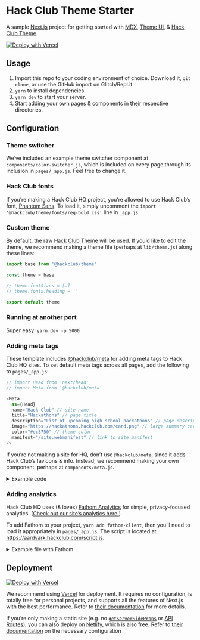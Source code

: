 # Hack Club Theme Starter

A sample [Next.js] project for getting started with [MDX], [Theme UI], & [Hack Club Theme].

[![Deploy with Vercel](https://vercel.com/button)](https://vercel.com/import/git?s=https%3A%2F%2Fgithub.com%2Fhackclub%2Ftheme-starter&repo-name=theme-project)

[next.js]: https://nextjs.org
[mdx]: https://mdxjs.com
[theme ui]: https://theme-ui.com
[hack club theme]: https://github.com/hackclub/theme

## Usage

1. Import this repo to your coding environment of choice. Download it, `git clone`, or use the GitHub import on Glitch/Repl.it.
2. `yarn` to install dependencies.
3. `yarn dev` to start your server.
4. Start adding your own pages & components in their respective directories.

## Configuration

### Theme switcher

We’ve included an example theme switcher component at `components/color-switcher.js`,
which is included on every page through its inclusion in `pages/_app.js`.
Feel free to change it.

### Hack Club fonts

If you’re making a Hack Club HQ project, you’re allowed to use Hack Club’s font,
[Phantom Sans](https://www.futurefonts.xyz/phantom-foundry/phantom-sans).
To load it, simply uncomment the `import '@hackclub/theme/fonts/reg-bold.css'`
line in `_app.js`.

### Custom theme

By default, the raw [Hack Club Theme](https://theme.hackclub.com) will be used.
If you’d like to edit the theme, we recommend making a theme file (perhaps at
`lib/theme.js`) along these lines:

```js
import base from '@hackclub/theme'

const theme = base

// theme.fontSizes = […]
// theme.fonts.heading = ''

export default theme
```

### Running at another port

Super easy: `yarn dev -p 5000`

### Adding meta tags

These template includes [@hackclub/meta](https://github.com/hackclub/theme/tree/main/packages/meta)
for adding meta tags to Hack Club HQ sites. To set default meta tags across all pages,
add the following to `pages/_app.js`:

```js
// import Head from 'next/head'
// import Meta from '@hackclub/meta'

<Meta
  as={Head}
  name="Hack Club" // site name
  title="Hackathons" // page title
  description="List of upcoming high school hackathons" // page description
  image="https://hackathons.hackclub.com/card.png" // large summary card image URL
  color="#ec3750" // theme color
  manifest="/site.webmanifest" // link to site manifest
/>
```

If you’re not making a site for HQ, don’t use `@hackclub/meta`, since it adds
Hack Club’s favicons & info. Instead, we recommend making your own component,
perhaps at `components/meta.js`.

<details>

<summary>Example code</summary>

```js
import Head from 'next/head'
import theme from '@hackclub/theme' // or '../lib/theme'

export default ({
  name = 'Your Company',
  title = 'Your Project',
  description = '',
  image = 'https://yourproject.vercel.app/card.png',
  url = 'https://yourproject.vercel.app/'
}) => (
  <Head>
    <title>{title}</title>
    <meta property="og:title" content={title} />
    <meta name="twitter:title" content={title} />
    <meta name="og:url" content={url} />
    <meta property="og:type" content="website" />
    <meta property="og:site_name" content={name} />
    <meta name="description" content={description} />
    <meta property="og:description" content={description} />
    <meta name="twitter:description" content={description} />
    <meta property="og:image" content={image} />
    <meta name="twitter:card" content="summary_large_image" />
    <meta name="twitter:image" content={image} />
    <meta name="msapplication-TileColor" content={theme.colors.primary} />
    <meta name="theme-color" content={theme.colors.primary} />
  </Head>
)
```

</details>

### Adding analytics

Hack Club HQ uses (& loves) [Fathom Analytics](https://usefathom.com/ref/NXBJA2)
for simple, privacy-focused analytics. ([Check out our site’s analytics here.](https://app.usefathom.com/share/ogimjefa/hackclub.com))

To add Fathom to your project, `yarn add fathom-client`, then you’ll need to
load it appropriately in `pages/_app.js`. The script is located at
<https://aardvark.hackclub.com/script.js>.

<details>

<summary>Example file with Fathom</summary>

```js
import React, { useEffect } from 'react'
import { useRouter } from 'next/router'
import NextApp from 'next/app'
import Head from 'next/head'

import Meta from '@hackclub/meta'
import '@hackclub/theme/fonts/reg-bold.css'
import theme from '../lib/theme'
import { ThemeProvider } from 'theme-ui'
import * as Fathom from 'fathom-client'

const App = ({ Component, pageProps }) => {
  const router = useRouter()

  useEffect(() => {
    Fathom.load('YOURCODE', {
      includedDomains: ['hackclub.com'],
      url: 'https://aardvark.hackclub.com/script.js'
    })
    const onRouteChangeComplete = () => Fathom.trackPageview()
    router.events.on('routeChangeComplete', onRouteChangeComplete)
    return () => {
      router.events.off('routeChangeComplete', onRouteChangeComplete)
    }
  }, [])

  return (
    <ThemeProvider theme={theme}>
      <Meta as={Head} />
      <Component {...pageProps} />
    </ThemeProvider>
  )
}

export default App
```

</details>

## Deployment

[![Deploy with Vercel](https://vercel.com/button)](https://vercel.com/import/git?s=https%3A%2F%2Fgithub.com%2Fhackclub%2Ftheme-starter&repo-name=theme-project)

We recommend using [Vercel](https://vercel.com) for deployment. It requires no
configuration, is totally free for personal projects, and supports all the features
of Next.js with the best performance. Refer to [their documentation](https://vercel.com/docs#deploy-an-existing-project)
for more details.

If you’re only making a static site (e.g. no [`getServerSideProps`](https://nextjs.org/docs/basic-features/data-fetching#getserversideprops-server-side-rendering)
or [API Routes](https://nextjs.org/docs/api-routes/introduction)), you can also
deploy on [Netlify](https://netlify.com), which is also free. Refer to [their documentation](https://docs.netlify.com/configure-builds/common-configurations/#next-js)
on the necessary configuration
